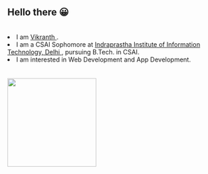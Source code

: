 <h2> Hello there 😀</h2>

<br>

<li> I am <a href = "https://github.com/Vikranth3140"> Vikranth </a>. </li>
<li> I am a CSAI Sophomore at <a href = "https://github.com/IIIT-Delhi"> Indraprastha Institute of Information Technology, Delhi </a>, pursuing B.Tech. in CSAI. </li>
<li> I am interested in Web Development and App Development. </li>

<br>
<br>

<!--
<a href="https://github.com/anuraghazra/github-readme-stats">
  <img height=200 align="center" src="https://github-readme-stats.vercel.app/api?username=Vikranth3140&show_icons=true&theme=radical" />
</a>

<br>
<br>
-->

<a href="https://github.com/anuraghazra/convoychat">
  <img height=200 align="center" src="https://github-readme-stats.vercel.app/api/top-langs/?username=Vikranth3140&layout=donut&langs_count=5&card_width=320&theme=radical" />
</a>
